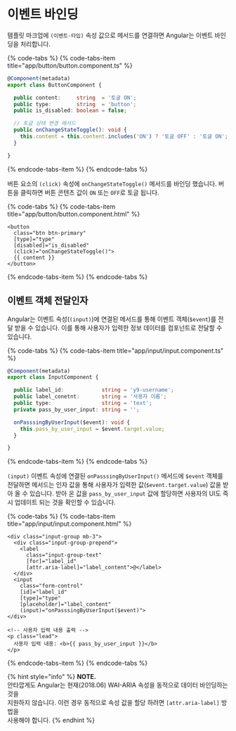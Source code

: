 # 이벤트 바인딩

템플릿 마크업에 `(이벤트-타입)` 속성 값으로 메서드를 연결하면 Angular는 이벤트 바인딩을 처리합니다.

{% code-tabs %}
{% code-tabs-item title="app/button/button.component.ts" %}
```typescript
@Component(metadata)
export class ButtonComponent {

  public content:     string  = '토글 ON';
  public type:        string  = 'button';
  public is_disabled: boolean = false;

  // 토글 상태 변경 메서드
  public onChangeStateToggle(): void {
    this.content = this.content.includes('ON') ? '토글 OFF' : '토글 ON';
  }

}
```
{% endcode-tabs-item %}
{% endcode-tabs %}

버튼 요소의 `(click)` 속성에 `onChangeStateToggle()` 메서드를 바인딩 했습니다. 버튼을 클릭하면 버튼 콘텐츠 값이 `ON` 또는 `OFF`로 토글 됩니다.

{% code-tabs %}
{% code-tabs-item title="app/button/button.component.html" %}
```markup
<button
  class="btn btn-primary"
  [type]="type"
  [disabled]="is_disabled"
  (click)="onChangeStateToggle()">
  {{ content }}
</button>
```
{% endcode-tabs-item %}
{% endcode-tabs %}

## 이벤트 객체 전달인자

Angular는 이벤트 속성\(`(input)`\)에 연결된 메서드를 통해 이벤트 객체\(`$event`\)를 전달 받을 수 있습니다. 이를 통해 사용자가 입력한 정보 데이터를 컴포넌트로 전달할 수 있습니다.

{% code-tabs %}
{% code-tabs-item title="app/input/input.component.ts" %}
```typescript
@Component(metadata)
export class InputComponent {

  public label_id:            string = 'y9-username';
  public label_conetnt:       string = '사용자 이름';
  public type:                string = 'text';
  private pass_by_user_input: string = '';

  onPasssingByUserInput($event): void {
    this.pass_by_user_input = $event.target.value;
  }

}
```
{% endcode-tabs-item %}
{% endcode-tabs %}

`(input)` 이벤트 속성에 연결된 `onPasssingByUserInput()` 메서드에 `$event` 객체를 전달하면 메서드는 인자 값을 통해 사용자가 입력한 값\(`$event.target.value`\) 값을 받아 올 수 있습니다. 받아 온 값을 `pass_by_user_input` 값에 할당하면 사용자의 UI도 즉시 업데이트 되는 것을 확인할 수 있습니다.

{% code-tabs %}
{% code-tabs-item title="app/input/input.component.html" %}
```markup
<div class="input-group mb-3">
  <div class="input-group-prepend">
    <label
      class="input-group-text"
      [for]="label_id"
      [attr.aria-label]="label_content">@</label>
  </div>
  <input
    class="form-control"
    [id]="label_id"
    [type]="type"
    [placeholder]="label_content"
    (input)="onPasssingByUserInput($event)">
</div>

<!-- 사용자 입력 내용 출력 -->
<p class="lead">
  사용자 입력 내용: <b>{{ pass_by_user_input }}</b>
</p>
```
{% endcode-tabs-item %}
{% endcode-tabs %}

{% hint style="info" %}
**NOTE.**  
안타깝게도 Angular는 현재\(2018.06\) WAI-ARIA 속성을 동적으로 데이터 바인딩하는 것을   
지원하지 않습니다. 이런 경우 동적으로 속성 값을 할당 하려면 `[attr.aria-label]` 방법을   
사용해야 합니다.
{% endhint %}



